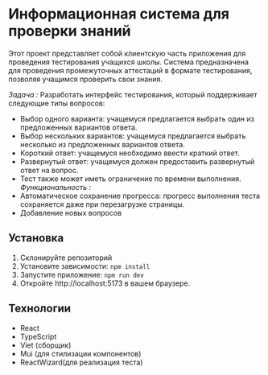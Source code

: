 # Информационная система для проверки знаний 

Этот проект представляет собой клиентскую часть приложения для проведения тестирования учащихся школы. Система предназначена для проведения промежуточных аттестаций в формате тестирования, позволяя учащимся проверить свои знания.

_Задача :_
Разработать интерфейс тестирования, который поддерживает следующие типы вопросов:
- Выбор одного варианта: учащемуся предлагается выбрать один из предложенных вариантов ответа.
- Выбор нескольких вариантов: учащемуся предлагается выбрать несколько из предложенных вариантов ответа.
- Короткий ответ: учащемуся необходимо ввести краткий ответ.
- Развернутый ответ: учащемуся должен предоставить развернутый ответ на вопрос.
- Тест также может иметь ограничение по времени выполнения.
_Функциональность :_
- Автоматическое сохранение прогресса: прогресс выполнения теста сохраняется даже при перезагрузке страницы.
- Добавление новых вопросов
## Установка

1. Склонируйте репозиторий
2. Установите зависимости:
   `npm install`
3. Запустите приложение:
   `npm run dev`
4. Откройте http://localhost:5173 в вашем браузере.

## Технологии

- React
- TypeScript
- Viet (сборщик)
- Mui (для стилизации компонентов)
- ReactWizard(для реализация теста)
